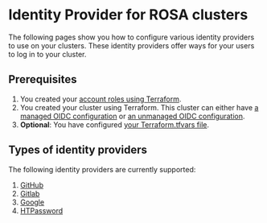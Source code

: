 # Identity Provider for ROSA clusters

The following pages show you how to configure various identity providers to use on your clusters. These identity providers offer ways for your users to log in to your cluster.

## Prerequisites

1. You created your [account roles using Terraform](../../examples/create_rosa_cluster/create_rosa_sts_cluster/classic_sts/account_roles/README.md).
1. You created your cluster using Terraform. This cluster can either have [a managed OIDC configuration](../../examples/create_rosa_cluster/create_rosa_sts_cluster/oidc_configuration/cluster_with_managed_oidc_config/README.md) or [an unmanaged OIDC configuration](../../examples/create_rosa_cluster/create_rosa_cluster/create_rosa_sts_cluster/oidc_configuration/cluster_with_unmanaged_oidc_config/README.md).
1. **Optional**: You have configured [your Terraform.tfvars file](../../docs/terraform-vars.md).

## Types of identity providers

The following identity providers are currently supported:

1. [GitHub](../../examples/create_identity_provider/github/README.md)
1. [Gitlab](../../examples/create_identity_provider/gitlab/README.md)
1. [Google](../../examples/create_identity_provider/google/README.md)
1. [HTPassword](../../examples/create_identity_provider/htpasswd/README.md)